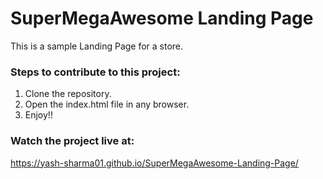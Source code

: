# SuperMegaAwesome Landing Page

This is a sample Landing Page for a store.

### Steps to contribute to this project:

1. Clone the repository.
2. Open the index.html file in any browser.
3. Enjoy!!

### Watch the project live at:

https://yash-sharma01.github.io/SuperMegaAwesome-Landing-Page/
